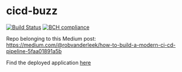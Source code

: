 # cicd-buzz
[![Build Status](https://travis-ci.org/robvanderleek/cicd-buzz.svg?branch=master)](https://travis-ci.org/robvanderleek/cicd-buzz)
[![BCH compliance](https://bettercodehub.com/edge/badge/robvanderleek/cicd-buzz)](https://bettercodehub.com/)

Repo belonging to this Medium post: https://medium.com/@robvanderleek/how-to-build-a-modern-ci-cd-pipeline-5faa01891a5b

Find the deployed application [here](https://fathomless-inlet-53225.herokuapp.com/)
